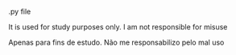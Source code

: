
.py file

It is used for study purposes only. I am not responsible for misuse


Apenas para fins de estudo. Não me responsabilizo pelo mal uso
